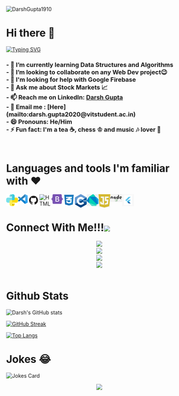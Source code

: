 
<p align="left"> <img src="https://komarev.com/ghpvc/?username=DarshGupta1910&label=Profile%20Views&color=orange&style=flat-square" alt="DarshGupta1910"></p>
<h1>Hi there 👋</h1>

[![Typing SVG](https://readme-typing-svg.herokuapp.com?color=F75305&center=true&vCenter=true&lines=Passionate+Developer+from+India)](https://git.io/typing-svg)
<h3>
- 🌱 I’m currently learning Data Structures and Algorithms <br>
- 👯 I’m looking to collaborate on any Web Dev project😉 <br>
- 🤔 I'm looking for help with Google Firebase <br>
- 💬 Ask me about Stock Markets 📈 <br>
  - 📫 Reach me on LinkedIn: <a href = "https://www.linkedin.com/in/darsh-gupta-1910/">Darsh Gupta</a><br>
- 📧 Email me : [Here](mailto:darsh.gupta2020@vitstudent.ac.in) <br>
- 😄 Pronouns: He/Him <br>
- ⚡ Fun fact: I'm a tea ☕, chess ♔  and music 🎶 lover 💖<br>
</h3>
<br>

# Languages and tools I'm familiar with ❤️

[<img align="left" alt="Python" width="32px" src="https://github.com/DarshGupta1910/DarshGupta1910/blob/main/logo/python.svg" />](https://python.org/)
[<img align="left" alt="Visual Studio Code" width="26px" src="https://github.com/DarshGupta1910/DarshGupta1910/blob/main/logo/VS_Code.png" />](https://code.visualstudio.com/)
[<img align="left" alt="GitHub" width="32px" src="https://github.com/DarshGupta1910/DarshGupta1910/blob/main/logo/github.png" />](https://git-scm.com/)
[<img align="left" alt="HTML" width="32px" src="https://raw.githubusercontent.com/DarshGupta1910/DarshGupta1910/main/logo/html_5.ico" />](https://developer.mozilla.org/en-US/docs/Web/Guide/HTML/HTML5)
[<img align="left" alt="Bootstrap" width="32px" src="https://github.com/DarshGupta1910/DarshGupta1910/blob/main/logo/Bootstrap.svg" />](https://getbootstrap.com/)
[<img align="left" alt="CSS" width="32px" src="https://github.com/DarshGupta1910/DarshGupta1910/blob/main/logo/CSS.png" />](https://en.wikipedia.org/wiki/CSS)
[<img align="left" alt="C++" width="32px" src="https://github.com/DarshGupta1910/DarshGupta1910/blob/main/logo/C_plus_Plus.png" />](https://en.wikipedia.org/wiki/C%2B%2B)
[<img align="left" alt="Dart" width="32px" src="https://github.com/DarshGupta1910/DarshGupta1910/blob/main/logo/Dart.png" />](https://dart.dev/)
[<img align="left" alt="JS" width="32px" src="https://github.com/DarshGupta1910/DarshGupta1910/blob/main/logo/JS.png" />](https://www.javascript.com/)
[<img align="left" alt="NodeJS" width="32px" src="https://github.com/DarshGupta1910/DarshGupta1910/blob/main/logo/Mode_js.jpg" />](https://nodejs.org/en/)
[<img align="left" alt="Flutter" width="32px" src="https://github.com/DarshGupta1910/DarshGupta1910/blob/main/logo/flutter.jpg" />](https://flutter.dev/?gclid=CjwKCAjwy42FBhB2EiwAJY0yQsKAjYwyoGC9AjN8ryVKrnXX4qKrEAtCoocfv2GFtgDJKwgbcVfX_xoC9nUQAvD_BwE&gclsrc=aw.ds)
<br>
<br>

<div align="left">
<h1 align="left">Connect With Me!!!<img align="center" src="https://github.com/CyberBoyAyush/CyberBoyAyush/blob/master/gifs/Handshake.gif" height="33px" /></h1>
<center>
<a href="https://twitter.com/The_Darsh_Gupta"><img src="https://img.icons8.com/nolan/64/twitter.png"/></a>
</center> 
<center>
<a href="mailto:darsh.gupta2020@vitstudent.ac.in"><img src="https://img.icons8.com/nolan/64/new-post.png"/></a>
</center>
<center>
<a href="https://www.instagram.com/darsh_gupta_1910/"><img src="https://img.icons8.com/nolan/64/instagram-new.png"/></a>
</center>
<center>
<a href="https://www.linkedin.com/in/darsh-gupta-1910/"><img src="https://img.icons8.com/nolan/64/linkedin.png"/></a>
</center>
</div>    
<br>

# Github Stats 

![Darsh's GitHub stats](https://github-readme-stats.vercel.app/api?username=DarshGupta1910&show_icons=true&theme=onedark)

[![GitHub Streak](http://github-readme-streak-stats.herokuapp.com?user=DarshGupta1910&theme=onedark&hide_border=true)](https://git.io/streak-stats)

[![Top Langs](https://github-readme-stats.vercel.app/api/top-langs/?username=DarshGupta1910&layout=compact)](https://github.com/anuraghazra/github-readme-stats)

# Jokes 😂

<!-- Markdown -->
![Jokes Card](https://readme-jokes.vercel.app/api)
<p align="center">
    <img src="https://img.shields.io/badge/THANKS%20FOR-VISITING%20❤-red?style=for-the-badge&logo=github"/>
</p>




